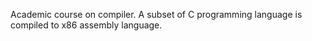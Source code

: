 Academic course on compiler. A subset of C programming language is compiled to x86 assembly language.
